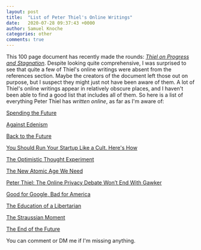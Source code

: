 ```yaml
---
layout: post
title:  "List of Peter Thiel's Online Writings"
date:   2020-07-28 09:37:43 +0000
author: Samuel Knoche
categories: other
comments: true
---
```


This 100 page document has recently made the rounds: [*Thiel on Progress and Stagnation*](https://docs.google.com/document/d/1zao_AyBhNb8TPWrQqgXn5NzNAgfEqzTIaFYos7wdqGI/edit#). Despite looking quite comprehensive, I was surprised to see that quite a few of Thiel's online writings were absent from the references section. Maybe the creators of the document left those out on purpose, but I suspect they might just not have been aware of them. A lot of Thiel's online writings appear in relatively obscure places, and I haven't been able to find a good list that includes all of them. So here is a list of everything Peter Thiel has *written online*, as far as I'm aware of:

[Spending the Future](https://www.firstthings.com/article/2007/11/spending-the-future)

[Against Edenism](https://www.firstthings.com/article/2015/06/against-edenism)

[Back to the Future](https://www.firstthings.com/article/2020/03/back-to-the-future)

[You Should Run Your Startup Like a Cult. Here's How](https://www.wired.com/2014/09/run-startup-like-cult-heres/)

[The Optimistic Thought Experiment](https://www.hoover.org/research/optimistic-thought-experiment)

[The New Atomic Age We Need](https://www.nytimes.com/2015/11/28/opinion/the-new-atomic-age-we-need.html)

[Peter Thiel: The Online Privacy Debate Won’t End With Gawker](https://www.nytimes.com/2016/08/16/opinion/peter-thiel-the-online-privacy-debate-wont-end-with-gawker.html)

[Good for Google, Bad for America](https://www.nytimes.com/2019/08/01/opinion/peter-thiel-google.html)

[The Education of a Libertarian](https://www.cato-unbound.org/2009/04/13/peter-thiel/education-libertarian)

[The Straussian Moment](https://www.evernote.com/shard/s542/client/snv?noteGuid=46c636b6-b404-45df-ab0a-1f84c6fdc8c2&noteKey=7c94233539b8258d72b395a063f3c589&sn=https://www.evernote.com/shard/s542/sh/46c636b6-b404-45df-ab0a-1f84c6fdc8c2/7c94233539b8258d72b395a063f3c589&title=That+Essay)

[The End of the Future](https://www.nationalreview.com/2011/10/end-future-peter-thiel/)

You can comment or DM me if I'm missing anything.

